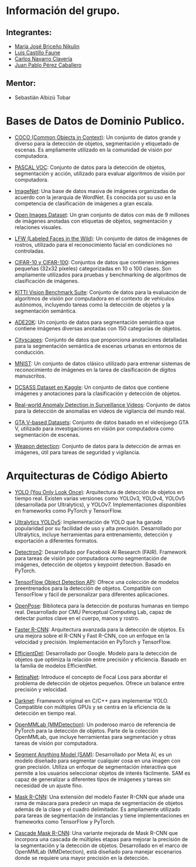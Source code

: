 # Información del grupo.

## Integrantes:
- [María José Briceño Nikulin](https://www.linkedin.com/in/mariajosebricenonikulin/)
- [Luis Castillo Faune](https://www.linkedin.com/in/luiscastillof/)
- [Carlos Navarro Clavería](https://carlosnavarroc.github.io/)
- [Juan Pablo Pérez Caballero](https://www.u-cursos.cl/usuario/bc51dd8f4d8f7f2f3d74ea38b8253eca/mi_blog/)

## Mentor: 
- Sebastián Albizú Tobar

# Bases de Datos de Dominio Publico.

- [COCO (Common Objects in Context)](https://cocodataset.org/): Un conjunto de datos grande y diverso para la detección de objetos, segmentación y etiquetado de escenas. Es ampliamente utilizado en la comunidad de visión por computadora.

- [PASCAL VOC](http://host.robots.ox.ac.uk/pascal/VOC/): Conjunto de datos para la detección de objetos, segmentación y acción, utilizado para evaluar algoritmos de visión por computadora.

- [ImageNet](https://www.image-net.org/): Una base de datos masiva de imágenes organizadas de acuerdo con la jerarquía de WordNet. Es conocida por su uso en la competencia de clasificación de imágenes a gran escala.

- [Open Images Dataset](https://storage.googleapis.com/openimages/web/index.html): Un gran conjunto de datos con más de 9 millones de imágenes anotadas con etiquetas de objetos, segmentación y relaciones visuales.

- [LFW (Labeled Faces in the Wild)](http://vis-www.cs.umass.edu/lfw/): Un conjunto de datos de imágenes de rostros, utilizado para el reconocimiento facial en condiciones no controladas.

- [CIFAR-10 y CIFAR-100](https://www.cs.toronto.edu/~kriz/cifar.html): Conjuntos de datos que contienen imágenes pequeñas (32x32 píxeles) categorizadas en 10 o 100 clases. Son ampliamente utilizados para pruebas y benchmarking de algoritmos de clasificación de imágenes.

- [KITTI Vision Benchmark Suite](http://www.cvlibs.net/datasets/kitti/): Conjunto de datos para la evaluación de algoritmos de visión por computadora en el contexto de vehículos autónomos, incluyendo tareas como la detección de objetos y la segmentación semántica.

- [ADE20K](https://groups.csail.mit.edu/vision/datasets/ADE20K/): Un conjunto de datos para segmentación semántica que contiene imágenes diversas anotadas con 150 categorías de objetos.

- [Cityscapes](https://www.cityscapes-dataset.com/): Conjunto de datos que proporciona anotaciones detalladas para la segmentación semántica de escenas urbanas en entornos de conducción.

- [MNIST](http://yann.lecun.com/exdb/mnist/): Un conjunto de datos clásico utilizado para entrenar sistemas de reconocimiento de imágenes en la tarea de clasificación de dígitos manuscritos.

- [DCSASS Dataset en Kaggle](https://www.kaggle.com/datasets/mateohervas/dcsass-dataset): Un conjunto de datos que contiene imágenes y anotaciones para la clasificación y detección de objetos.

- [Real-world Anomaly Detection in Surveillance Videos](https://www.crcv.ucf.edu/projects/real-world/): Conjunto de datos para la detección de anomalías en videos de vigilancia del mundo real.

- [GTA V-based Datasets](https://paperswithcode.com/dataset/gta5): Conjunto de datos basado en el videojuego GTA V, utilizado para investigaciones en visión por computadora como segmentación de escenas.

- [Weapon detection](https://universe.roboflow.com/weapon-detection-qktol/weapon-detection-ipl7p): Conjunto de datos para la detección de armas en imágenes, útil para tareas de seguridad y vigilancia.


# Arquitecturas de Código Abierto

- [YOLO (You Only Look Once)](https://pjreddie.com/darknet/yolo/): Arquitectura de detección de objetos en tiempo real. Existen varias versiones como YOLOv3, YOLOv4, YOLOv5 (desarrollada por Ultralytics), y YOLOv7. Implementaciones disponibles en frameworks como PyTorch y TensorFlow.
  
- [Ultralytics YOLOv5](https://github.com/ultralytics/yolov5): Implementación de YOLO que ha ganado popularidad por su facilidad de uso y alta precisión. Desarrollado por Ultralytics, incluye herramientas para entrenamiento, detección y exportación a diferentes formatos.
  
- [Detectron2](https://github.com/facebookresearch/detectron2): Desarrollado por Facebook AI Research (FAIR). Framework para tareas de visión por computadora como segmentación de imágenes, detección de objetos y keypoint detection. Basado en PyTorch.
  
- [TensorFlow Object Detection API](https://github.com/tensorflow/models/tree/master/research/object_detection): Ofrece una colección de modelos preentrenados para la detección de objetos. Compatible con TensorFlow y fácil de personalizar para diferentes aplicaciones.
  
- [OpenPose](https://github.com/CMU-Perceptual-Computing-Lab/openpose): Biblioteca para la detección de posturas humanas en tiempo real. Desarrollado por CMU Perceptual Computing Lab, capaz de detectar puntos clave en el cuerpo, manos y rostro.
  
- [Faster R-CNN](https://github.com/rbgirshick/py-faster-rcnn): Arquitectura avanzada para la detección de objetos. Es una mejora sobre el R-CNN y Fast R-CNN, con un enfoque en la velocidad y precisión. Implementación en PyTorch y TensorFlow.
  
- [EfficientDet](https://github.com/google/automl/tree/master/efficientdet): Desarrollado por Google. Modelo para la detección de objetos que optimiza la relación entre precisión y eficiencia. Basado en la familia de modelos EfficientNet.
  
- [RetinaNet](https://github.com/fizyr/keras-retinanet): Introduce el concepto de Focal Loss para abordar el problema de detección de objetos pequeños. Ofrece un balance entre precisión y velocidad.
  
- [Darknet](https://github.com/pjreddie/darknet): Framework original en C/C++ para implementar YOLO. Compatible con múltiples GPUs y se centra en la eficiencia de la detección en tiempo real.
  
- [OpenMMLab (MMDetection)](https://github.com/open-mmlab/mmdetection): Un poderoso marco de referencia de PyTorch para la detección de objetos. Parte de la colección OpenMMLab, que incluye herramientas para segmentación y otras tareas de visión por computadora.

- [Segment Anything Model (SAM)](https://github.com/facebookresearch/segment-anything): Desarrollado por Meta AI, es un modelo diseñado para segmentar cualquier cosa en una imagen con gran precisión. Utiliza un enfoque de segmentación interactiva que permite a los usuarios seleccionar objetos de interés fácilmente. SAM es capaz de generalizar a diferentes tipos de imágenes y tareas sin necesidad de un ajuste fino.

- [Mask R-CNN](https://github.com/matterport/Mask_RCNN): Una extensión del modelo Faster R-CNN que añade una rama de máscara para predecir un mapa de segmentación de objetos además de la clase y el cuadro delimitador. Es ampliamente utilizado para tareas de segmentación de instancias y tiene implementaciones en frameworks como TensorFlow y PyTorch.

- [Cascade Mask R-CNN](https://github.com/open-mmlab/mmdetection/tree/master/configs/cascade_rcnn): Una variante mejorada de Mask R-CNN que incorpora una cascada de múltiples etapas para mejorar la precisión de la segmentación y la detección de objetos. Desarrollado en el marco de OpenMMLab (MMDetection), está diseñado para manejar escenarios donde se requiere una mayor precisión en la detección.


